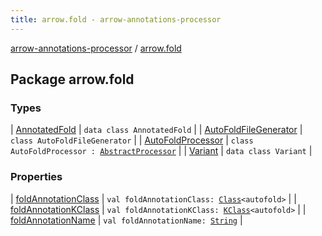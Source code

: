 ```yaml
---
title: arrow.fold - arrow-annotations-processor
---
```


[arrow-annotations-processor](../index.html) / [arrow.fold](./index.html)

## Package arrow.fold

### Types

| [AnnotatedFold](-annotated-fold/index.html) | `data class AnnotatedFold` |
| [AutoFoldFileGenerator](-auto-fold-file-generator/index.html) | `class AutoFoldFileGenerator` |
| [AutoFoldProcessor](-auto-fold-processor/index.html) | `class AutoFoldProcessor : `[`AbstractProcessor`](../arrow.common.utils/-abstract-processor/index.html) |
| [Variant](-variant/index.html) | `data class Variant` |

### Properties

| [foldAnnotationClass](fold-annotation-class.html) | `val foldAnnotationClass: `[`Class`](http://docs.oracle.com/javase/6/docs/api/java/lang/Class.html)`<autofold>` |
| [foldAnnotationKClass](fold-annotation-k-class.html) | `val foldAnnotationKClass: `[`KClass`](https://kotlinlang.org/api/latest/jvm/stdlib/kotlin.reflect/-k-class/index.html)`<autofold>` |
| [foldAnnotationName](fold-annotation-name.html) | `val foldAnnotationName: `[`String`](https://kotlinlang.org/api/latest/jvm/stdlib/kotlin/-string/index.html) |

